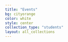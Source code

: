 ```yaml
---
title: "Events"
bg: cityorange
color: white
style: center
collection_type: "students"
layout: all_collections
---
```

